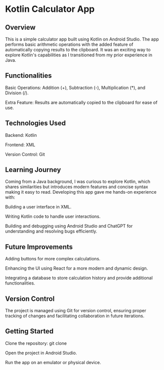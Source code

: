 # Kotlin Calculator App

## Overview

This is a simple calculator app built using Kotlin on Android Studio. The app performs basic arithmetic operations with the added feature of automatically copying results to the clipboard. It was an exciting way to explore Kotlin's capabilities as I transitioned from my prior experience in Java.

## Functionalities

Basic Operations: Addition (+), Subtraction (-), Multiplication (*), and Division (/).

Extra Feature: Results are automatically copied to the clipboard for ease of use.

## Technologies Used

Backend: Kotlin

Frontend: XML

Version Control: Git

## Learning Journey

Coming from a Java background, I was curious to explore Kotlin, which shares similarities but introduces modern features and concise syntax making it easy to read. Developing this app gave me hands-on experience with:

Building a user interface in XML.

Writing Kotlin code to handle user interactions.

Building and debugging using Android Studio and ChatGPT for understanding and resolving bugs efficiently.

## Future Improvements

Adding buttons for more complex calculations.

Enhancing the UI using React for a more modern and dynamic design.

Integrating a database to store calculation history and provide additional functionalities.

## Version Control

The project is managed using Git for version control, ensuring proper tracking of changes and facilitating collaboration in future iterations.

## Getting Started

Clone the repository: git clone <repository-url>

Open the project in Android Studio.

Run the app on an emulator or physical device.

